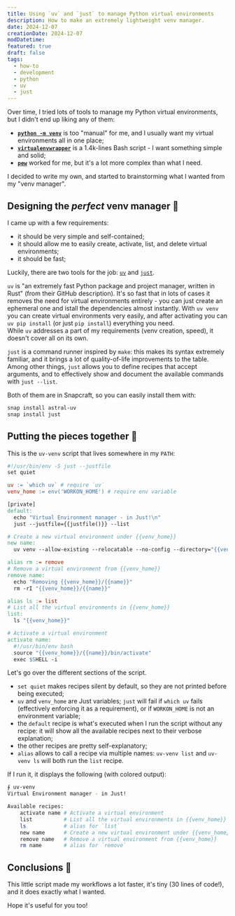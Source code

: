 ```yaml
---
title: Using `uv` and `just` to manage Python virtual environments
description: How to make an extremely lightweight venv manager.
date: 2024-12-07
creationDate: 2024-12-07
modDatetime:
featured: true
draft: false
tags:
  - how-to
  - development
  - python
  - uv
  - just
---
```


Over time, I tried lots of tools to manage my Python virtual environments, but I didn't end up liking any of them:

- [**`python -m venv`**](https://docs.python.org/3/library/venv.html) is too "manual" for me, and I usually want my virtual environments all in one place;
- [**`virtualenvwrapper`**](https://pypi.org/project/virtualenvwrapper/) is a 1.4k-lines Bash script - I want something simple and solid;
- [**`pew`**](https://github.com/pew-org/pew) worked for me, but it's a lot more complex than what I need.

I decided to write my own, and started to brainstorming what I wanted from my "venv manager".

## Designing the _perfect_ venv manager 📐

I came up with a few requirements:

- it should be very simple and self-contained;
- it should allow me to easily create, activate, list, and delete virtual environments;
- it should be fast;

Luckily, there are two tools for the job: [`uv`](https://github.com/astral-sh/uv) and [`just`](https://github.com/casey/just).

`uv` is "an extremely fast Python package and project manager, written in Rust" (from their GitHub description). It's so fast that in lots of cases it removes the need for virtual environments entirely - you can just create an ephemeral one and istall the dependencies almost instantly. With `uv venv` you can create virtual environments very easily, and after activating you can `uv pip install` (or just `pip install`) everything you need.  
While `uv` addresses a part of my requirements (venv creation, speed), it doesn't cover all on its own.

`just` is a command runner inspired by `make`: this makes its syntax extremely familiar, and it brings a lot of quality-of-life improvements to the table. Among other things, `just` allows you to define recipes that accept arguments, and to effectively show and document the available commands with `just --list`.

Both of them are in Snapcraft, so you can easily install them with:

```bash
snap install astral-uv
snap install just
```

## Putting the pieces together 🧩

This is the `uv-venv` script that lives somewhere in my `PATH`:

```makefile
#!/usr/bin/env -S just --justfile
set quiet

uv := `which uv` # require `uv`
venv_home := env('WORKON_HOME') # require env variable

[private]
default:
  echo "Virtual Environment manager - in Just!\n"
  just --justfile={{justfile()}} --list

# Create a new virtual environment under {{venv_home}}
new name:
  uv venv --allow-existing --relocatable --no-config --directory="{{venv_home}}" "{{name}}"

alias rm := remove
# Remove a virtual environment from {{venv_home}}
remove name:
  echo "Removing {{venv_home}}/{{name}}"
  rm -rI "{{venv_home}}/{{name}}"

alias ls := list
# List all the virtual environments in {{venv_home}}
list:
  ls "{{venv_home}}"

# Activate a virtual environment
activate name:
  #!/usr/bin/env bash
  source "{{venv_home}}/{{name}}/bin/activate"
  exec $SHELL -i
```

Let's go over the different sections of the script.

- `set quiet` makes recipes silent by default, so they are not printed before being executed;
- `uv` and `venv_home` are Just variables; `just` will fail if `which uv` fails (effectively enforcing it as a requirement), or if `WORKON_HOME` is not an environment variable;
- the `default` recipe is what's executed when I run the script without any recipe: it will show all the available recipes next to their verbose explanation;
- the other recipes are pretty self-explanatory;
- `alias` allows to call a recipe via multiple names: `uv-venv list` and `uv-venv ls` will both run the `list` recipe.

If I run it, it displays the following (with colored output):

```bash
∮ uv-venv
Virtual Environment manager - in Just!

Available recipes:
    activate name # Activate a virtual environment
    list          # List all the virtual environments in {{venv_home}}
    ls            # alias for `list`
    new name      # Create a new virtual environment under {{venv_home}}
    remove name   # Remove a virtual environment from {{venv_home}}
    rm name       # alias for `remove`
```

## Conclusions 🌷

This little script made my workflows a lot faster, it's tiny (30 lines of code!), and it does exactly what I wanted.

Hope it's useful for you too!

